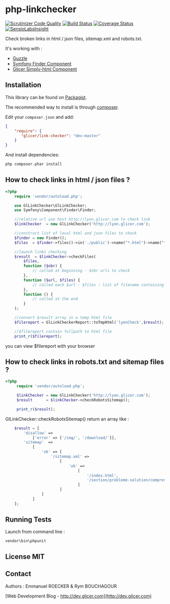 # php-linkchecker 

[![Scrutinizer Code Quality](https://scrutinizer-ci.com/g/emmanuelroecker/php-linkchecker/badges/quality-score.png?b=master)](https://scrutinizer-ci.com/g/emmanuelroecker/php-linkchecker/?branch=master)
[![Build Status](https://travis-ci.org/emmanuelroecker/php-linkchecker.svg?branch=master)](https://travis-ci.org/emmanuelroecker/php-linkchecker)
[![Coverage Status](https://coveralls.io/repos/emmanuelroecker/php-linkchecker/badge.svg?branch=master&service=github)](https://coveralls.io/github/emmanuelroecker/php-linkchecker?branch=master)
[![SensioLabsInsight](https://insight.sensiolabs.com/projects/4f63b147-1922-4527-9d0d-e369397a1c13/mini.png)](https://insight.sensiolabs.com/projects/4f63b147-1922-4527-9d0d-e369397a1c13)

Check broken links in html / json files, sitemap.xml and robots.txt.

It's working with :

*   [Guzzle](http://docs.guzzlephp.org)
*   [Symfony Finder Component](http://symfony.com/doc/2.3/components/finder.html)
*   [Glicer Simply-html Component](https://github.com/emmanuelroecker/php-simply-html)

## Installation

This library can be found on [Packagist](https://packagist.org/packages/glicer/link-checker).

The recommended way to install is through [composer](http://getcomposer.org).

Edit your `composer.json` and add:

```json
{
    "require": {
       "glicer/link-checker": "dev-master"
    }
}
```

And install dependencies:

```bash
php composer.phar install
```

## How to check links in html / json files ?

```php
<?php
    require 'vendor/autoload.php';

    use GlLinkChecker\GlLinkChecker;
    use Symfony\Component\Finder\Finder;

    //relative url use host http://lyon.glicer.com to check link
    $linkChecker  = new GlLinkChecker('http://lyon.glicer.com');

    //construct list of local html and json files to check
    $finder = new Finder();
    $files  = $finder->files()->in('./public')->name("*.html")->name("*.json");

    //launch links checking
    $result  = $linkChecker->checkFiles(
        $files,
        function ($nbr) {
            // called at beginning - $nbr urls to check
        },
        function ($url, $files) {
            // called each $url - $files : list of filename containing $url link
        },
        function () {
            // called at the end
        }
    );

    //convert $result array in a temp html file
    $filereport = GlLinkCheckerReport::toTmpHtml('lyonCheck',$result);

    //$filereport contain fullpath to html file
    print_r($filereport);
```

you can view $filereport with your browser

## How to check links in robots.txt and sitemap files ?

```php
<?php
     require 'vendor/autoload.php';

     $linkChecker = new GlLinkChecker('http://lyon.glicer.com');
     $result      = $linkChecker->checkRobotsSitemap();

     print_r($result);
```

GlLinkChecker::checkRobotsSitemap() return an array like :

```php
    $result = [
        'disallow' =>
            ['error' => ['/img/', '/download/']],
        'sitemap'  =>
            [
                'ok' => [
                    '/sitemap.xml' =>
                        [
                            'ok' =>
                                [
                                    '/index.html',
                                    '/section/probleme-solution/compresser-css-html-js.html'
                                ]
                        ]
                ]
            ]
    ];
```

## Running Tests

Launch from command line :

```console
vendor\bin\phpunit
```

## License MIT

## Contact

Authors : Emmanuel ROECKER & Rym BOUCHAGOUR

[Web Development Blog - http://dev.glicer.com](http://dev.glicer.com)